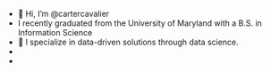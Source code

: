 - 👋 Hi, I’m @cartercavalier
-    I recently graduated from the University of Maryland with a B.S. in Information Science
- 🌱 I specialize in data-driven solutions through data science. 
-    
- 

<!---
cartercavalier/cartercavalier is a ✨ special ✨ repository because its `README.md` (this file) appears on your GitHub profile.
You can click the Preview link to take a look at your changes.
--->
